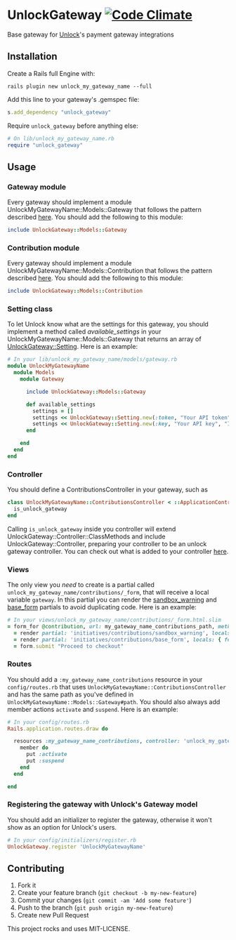 # UnlockGateway [![Code Climate](https://codeclimate.com/github/danielweinmann/unlock_gateway.png)](https://codeclimate.com/github/danielweinmann/unlock_gateway)

Base gateway for [Unlock](http://github.com/danielweinmann/unlock)'s payment gateway integrations

## Installation

Create a Rails full Engine with:

``` terminal
rails plugin new unlock_my_gateway_name --full
```

Add this line to your gateway's .gemspec file:

``` ruby
s.add_dependency "unlock_gateway"
```

Require `unlock_gateway` before anything else:

``` ruby
# On lib/unlock_my_gateway_name.rb
require "unlock_gateway"
```

## Usage

### Gateway module

Every gateway should implement a module UnlockMyGatewayName::Models::Gateway that follows the pattern described [here](https://github.com/danielweinmann/unlock_gateway/blob/master/lib/unlock_gateway/models/gateway.rb). You should add the following to this module:

``` ruby
include UnlockGateway::Models::Gateway
```

### Contribution module

Every gateway should implement a module UnlockMyGatewayName::Models::Contribution that follows the pattern described [here](https://github.com/danielweinmann/unlock_gateway/blob/master/lib/unlock_gateway/models/contribution.rb). You should add the following to this module:

``` ruby
include UnlockGateway::Models::Contribution
```

### Setting class

To let Unlock know what are the settings for this gateway, you should implement a method called _available_settings_ in your UnlockMyGatewayName::Models::Gateway that returns an array of [UnlockGateway::Setting](https://github.com/danielweinmann/unlock_gateway/blob/master/lib/unlock_gateway/setting.rb). Here is an example:

``` ruby
# In your lib/unlock_my_gateway_name/models/gateway.rb
module UnlockMyGatewayName
  module Models
    module Gateway

      include UnlockGateway::Models::Gateway

      def available_settings
        settings = []
        settings << UnlockGateway::Setting.new(:token, "Your API token", "Instructions")
        settings << UnlockGateway::Setting.new(:key, "Your API key", "Instructions")
      end

    end
  end
end
```

### Controller

You should define a ContributionsController in your gateway, such as

``` ruby
class UnlockMyGatewayName::ContributionsController < ::ApplicationController
  is_unlock_gateway
end
```

Calling `is_unlock_gateway` inside you controller will extend UnlockGateway::Controller::ClassMethods and include UnlockGateway::Controller, preparing your controller to be an unlock gateway controller. You can check out what is added to your controller [here](https://github.com/danielweinmann/unlock_gateway/blob/master/lib/unlock_gateway/controller.rb).

### Views

The only view you _need_ to create is a partial called `unlock_my_gateway_name/contributions/_form`, that will receive a local variable `gateway`. In this partial you can render the [sandbox_warning](https://github.com/danielweinmann/unlock/blob/master/app/views/initiatives/contributions/_sandbox_warning.html.slim) and [base_form](https://github.com/danielweinmann/unlock/blob/master/app/views/initiatives/contributions/_base_form.html.slim) partials to avoid duplicating code. Here is an example:

``` ruby
# In your views/unlock_my_gateway_name/contributions/_form.html.slim
= form_for @contribution, url: my_gateway_name_contributions_path, method: :post do |form|
  = render partial: 'initiatives/contributions/sandbox_warning', locals: { gateway: gateway }
  = render partial: 'initiatives/contributions/base_form', locals: { form: form, gateway: gateway }
  = form.submit "Proceed to checkout"
```

### Routes

You should add a `:my_gateway_name_contributions` resource in your `config/routes.rb` that uses `UnlockMyGatewayName::ContributionsController` and has the same path as you've defined in `UnlockMyGatewayName::Models::Gateway#path`. You should also always add member actions `activate` and `suspend`. Here is an example:

``` ruby
# In your config/routes.rb
Rails.application.routes.draw do

  resources :my_gateway_name_contributions, controller: 'unlock_my_gateway_name/contributions', only: [:create, :edit, :update], path: '/my_gateway_name' do
    member do
      put :activate
      put :suspend
    end
  end

end
```

### Registering the gateway with Unlock's Gateway model

You should add an initializer to register the gateway, otherwise it won't show as an option for Unlock's users.

``` ruby
# In your config/initializers/register.rb
UnlockGateway.register 'UnlockMyGatewayName'
```

## Contributing

1. Fork it
2. Create your feature branch (`git checkout -b my-new-feature`)
3. Commit your changes (`git commit -am 'Add some feature'`)
4. Push to the branch (`git push origin my-new-feature`)
5. Create new Pull Request


This project rocks and uses MIT-LICENSE.
